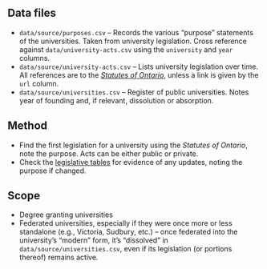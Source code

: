 ## Data files

- `data/source/purposes.csv` – Records the various “purpose” statements of the universities. Taken from university legislation. Cross reference against `data/university-acts.csv` using the `university` and `year` columns.
- `data/source/university-acts.csv` – Lists university legislation over time. All references are to the [_Statutes of Ontario_](https://archive.org/details/robarts?query=Statutes+of+the+Province+of+Ontario&sin=&sort=-date), unless a link is given by the `url` column.
- `data/source/universities.csv` – Register of public universities. Notes year of founding and, if relevant, dissolution or absorption.

## Method

- Find the first legislation for a university using the _Statutes of Ontario_, note the purpose. Acts can be either public or private.
- Check the [legislative tables](https://www.ontario.ca/laws/legislative-tables) for evidence of any updates, noting the purpose if changed.

## Scope

- Degree granting universities
- Federated universities, especially if they were once more or less standalone (e.g., Victoria, Sudbury, etc.) – once federated into the university’s “modern” form, it’s “dissolved” in `data/source/universities.csv`, even if its legislation (or portions thereof) remains active.
